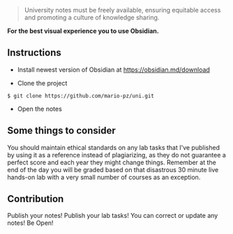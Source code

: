> University notes must be freely available,
> ensuring equitable access and promoting a culture of knowledge sharing.

**For the best visual experience you to use Obsidian.**

## Instructions 

* Install newest version of Obsidian at https://obsidian.md/download

* Clone the project
```
$ git clone https://github.com/mario-pz/uni.git
```

* Open the notes

## Some things to consider

You should maintain ethical standards on any lab tasks that I've published by using it as a reference instead of plagiarizing, as they do not guarantee a perfect score and each year they might change things. Remember at the end of the day you will be graded based on that disastrous 30 minute live hands-on lab with a very small number of courses as an exception.

##  Contribution
Publish your notes! Publish your lab tasks! 
You can correct or update any notes! Be Open!